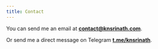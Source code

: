 ```yaml
---
title: Contact
---
```


You can send me an email at **[contact@knsrinath.com](mailto:contact@knsrinath.com)**.

Or send me a direct message on Telegram
**[t.me/knsrinath](https://t.me/knsrinath)**.
